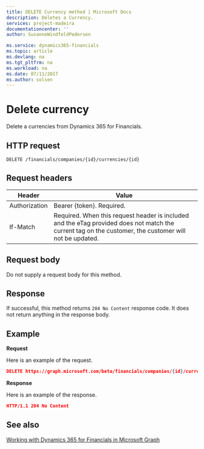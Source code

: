 ```yaml
---
title: DELETE Currency method | Microsoft Docs
description: Deletes a Currency.
services: project-madeira
documentationcenter: ''
author: SusanneWindfeldPedersen

ms.service: dynamics365-financials
ms.topic: article
ms.devlang: na
ms.tgt_pltfrm: na
ms.workload: na
ms.date: 07/11/2017
ms.author: solsen
---
```


# Delete currency
Delete a currencies from Dynamics 365 for Financials.

## HTTP request
```
DELETE /financials/companies/{id}/currencies/{id}
```

## Request headers

|Header|Value|
|------|-----|
|Authorization  |Bearer {token}. Required. |
|If-Match       |Required. When this request header is included and the eTag provided does not match the current tag on the customer, the customer will not be updated. |

## Request body
Do not supply a request body for this method.

## Response
If successful, this method returns ```204 No Content``` response code. It does not return anything in the response body.

## Example

**Request**

Here is an example of the request.

```json
DELETE https://graph.microsoft.com/beta/financials/companies/{id}/currencies/{id}
```

**Response** 

Here is an example of the response. 

```json
HTTP/1.1 204 No Content
```

## See also
[Working with Dynamics 365 for Financials in Microsoft Graph](../resources/dynamics_overview.md) 